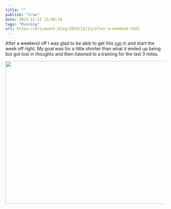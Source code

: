 ```yaml
---
title: ""
publish: "true"
date: 2023-12-11 23:00:24
tags: "Running"
url: https://ericmwalk.blog/2023/12/11/after-a-weekend.html
---
```


After a weekend off I was glad to be able to get this [run](https://strava.com/activities/10364678614) in and start the week off right. My goal was for a little shorter than what it ended up being but got lost in thoughts and then listened to a training for the last 3 miles.



<img src="uploads/2023/0c94922605.jpg" width="600" height="450" alt="">